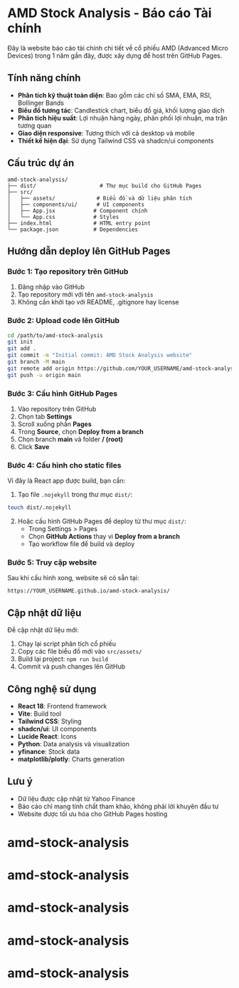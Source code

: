 # AMD Stock Analysis - Báo cáo Tài chính

Đây là website báo cáo tài chính chi tiết về cổ phiếu AMD (Advanced Micro Devices) trong 1 năm gần đây, được xây dựng để host trên GitHub Pages.

## Tính năng chính

- **Phân tích kỹ thuật toàn diện**: Bao gồm các chỉ số SMA, EMA, RSI, Bollinger Bands
- **Biểu đồ tương tác**: Candlestick chart, biểu đồ giá, khối lượng giao dịch
- **Phân tích hiệu suất**: Lợi nhuận hàng ngày, phân phối lợi nhuận, ma trận tương quan
- **Giao diện responsive**: Tương thích với cả desktop và mobile
- **Thiết kế hiện đại**: Sử dụng Tailwind CSS và shadcn/ui components

## Cấu trúc dự án

```
amd-stock-analysis/
├── dist/                    # Thư mục build cho GitHub Pages
├── src/
│   ├── assets/             # Biểu đồ và dữ liệu phân tích
│   ├── components/ui/      # UI components
│   ├── App.jsx            # Component chính
│   └── App.css            # Styles
├── index.html             # HTML entry point
└── package.json           # Dependencies
```

## Hướng dẫn deploy lên GitHub Pages

### Bước 1: Tạo repository trên GitHub
1. Đăng nhập vào GitHub
2. Tạo repository mới với tên `amd-stock-analysis`
3. Không cần khởi tạo với README, .gitignore hay license

### Bước 2: Upload code lên GitHub
```bash
cd /path/to/amd-stock-analysis
git init
git add .
git commit -m "Initial commit: AMD Stock Analysis website"
git branch -M main
git remote add origin https://github.com/YOUR_USERNAME/amd-stock-analysis.git
git push -u origin main
```

### Bước 3: Cấu hình GitHub Pages
1. Vào repository trên GitHub
2. Chọn tab **Settings**
3. Scroll xuống phần **Pages**
4. Trong **Source**, chọn **Deploy from a branch**
5. Chọn branch **main** và folder **/ (root)**
6. Click **Save**

### Bước 4: Cấu hình cho static files
Vì đây là React app được build, bạn cần:

1. Tạo file `.nojekyll` trong thư mục `dist/`:
```bash
touch dist/.nojekyll
```

2. Hoặc cấu hình GitHub Pages để deploy từ thư mục `dist/`:
   - Trong Settings > Pages
   - Chọn **GitHub Actions** thay vì **Deploy from a branch**
   - Tạo workflow file để build và deploy

### Bước 5: Truy cập website
Sau khi cấu hình xong, website sẽ có sẵn tại:
```
https://YOUR_USERNAME.github.io/amd-stock-analysis/
```

## Cập nhật dữ liệu

Để cập nhật dữ liệu mới:
1. Chạy lại script phân tích cổ phiếu
2. Copy các file biểu đồ mới vào `src/assets/`
3. Build lại project: `npm run build`
4. Commit và push changes lên GitHub

## Công nghệ sử dụng

- **React 18**: Frontend framework
- **Vite**: Build tool
- **Tailwind CSS**: Styling
- **shadcn/ui**: UI components
- **Lucide React**: Icons
- **Python**: Data analysis và visualization
- **yfinance**: Stock data
- **matplotlib/plotly**: Charts generation

## Lưu ý

- Dữ liệu được cập nhật từ Yahoo Finance
- Báo cáo chỉ mang tính chất tham khảo, không phải lời khuyên đầu tư
- Website được tối ưu hóa cho GitHub Pages hosting

# amd-stock-analysis
# amd-stock-analysis
# amd-stock-analysis
# amd-stock-analysis
# amd-stock-analysis
